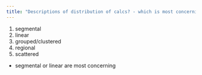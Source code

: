 ```yaml
---
title: "Descriptions of distribution of calcs? - which is most concerning?"
---
```

1. segmental
2. linear
3. grouped/clustered
4. regional
5. scattered

- segmental or linear are most concerning

